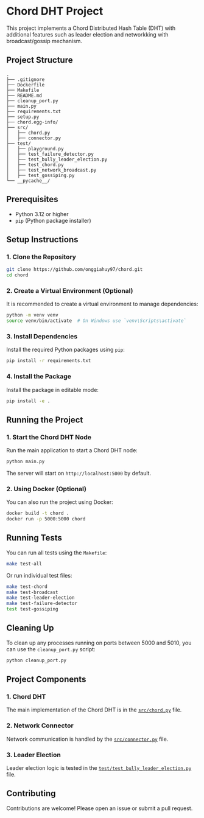 # Chord DHT Project

This project implements a Chord Distributed Hash Table (DHT) with additional features such as leader election and  networkking with broadcast/gossip mechanism.

## Project Structure

```
.
├── .gitignore
├── Dockerfile
├── Makefile
├── README.md
├── cleanup_port.py
├── main.py
├── requirements.txt
├── setup.py
├── chord.egg-info/
├── src/
│   ├── chord.py
│   ├── connector.py
├── test/
│   ├── playground.py
│   ├── test_failure_detector.py
│   ├── test_bully_leader_election.py
│   ├── test_chord.py
│   ├── test_network_broadcast.py
│   ├── test_gossiping.py
└── __pycache__/
```

## Prerequisites

- Python 3.12 or higher
- `pip` (Python package installer)

## Setup Instructions

### 1. Clone the Repository

```sh
git clone https://github.com/onggiahuy97/chord.git
cd chord
```

### 2. Create a Virtual Environment (Optional)

It is recommended to create a virtual environment to manage dependencies:

```sh
python -m venv venv
source venv/bin/activate  # On Windows use `venv\Scripts\activate`
```

### 3. Install Dependencies

Install the required Python packages using `pip`:

```sh
pip install -r requirements.txt
```

### 4. Install the Package

Install the package in editable mode:

```sh
pip install -e .
```

## Running the Project

### 1. Start the Chord DHT Node

Run the main application to start a Chord DHT node:

```sh
python main.py
```

The server will start on `http://localhost:5000` by default.

### 2. Using Docker (Optional)

You can also run the project using Docker:

```sh
docker build -t chord .
docker run -p 5000:5000 chord
```

## Running Tests

You can run all tests using the `Makefile`:

```sh
make test-all
```

Or run individual test files:

```sh
make test-chord
make test-broadcast
make test-leader-election
make test-failure-detector
test test-gossiping
```

## Cleaning Up

To clean up any processes running on ports between 5000 and 5010, you can use the `cleanup_port.py` script:

```sh
python cleanup_port.py
```

## Project Components

### 1. Chord DHT

The main implementation of the Chord DHT is in the [`src/chord.py`](src/chord.py) file.

### 2. Network Connector

Network communication is handled by the [`src/connector.py`](src/connector.py) file.

### 3. Leader Election

Leader election logic is tested in the [`test/test_bully_leader_election.py`](test/test_bully_leader_election.py) file.

## Contributing

Contributions are welcome! Please open an issue or submit a pull request.


